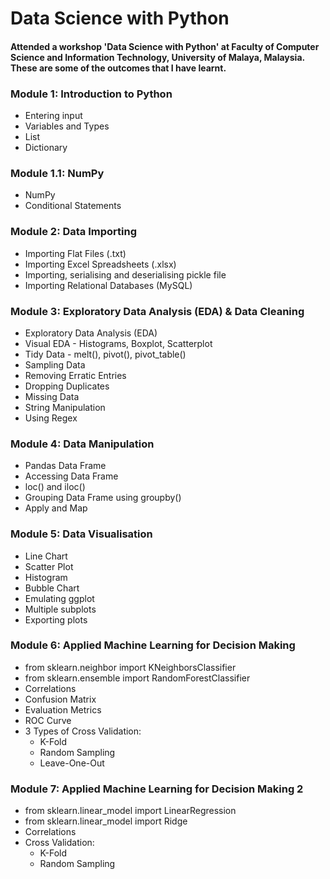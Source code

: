 # Data Science with Python
#### Attended a workshop 'Data Science with Python' at Faculty of Computer Science and Information Technology, University of Malaya, Malaysia. These are some of the outcomes that I have learnt. 
### Module 1: Introduction to Python
- Entering input
- Variables and Types
- List
- Dictionary
### Module 1.1: NumPy 
- NumPy
- Conditional Statements
### Module 2: Data Importing
- Importing Flat Files (.txt)
- Importing Excel Spreadsheets (.xlsx)
- Importing, serialising and deserialising pickle file
- Importing Relational Databases (MySQL)
### Module 3: Exploratory Data Analysis (EDA) & Data Cleaning
- Exploratory Data Analysis (EDA)
- Visual EDA - Histograms, Boxplot, Scatterplot
- Tidy Data - melt(), pivot(), pivot_table()
- Sampling Data
- Removing Erratic Entries
- Dropping Duplicates
- Missing Data
- String Manipulation
- Using Regex
### Module 4: Data Manipulation
- Pandas Data Frame
- Accessing Data Frame
- loc() and iloc()
- Grouping Data Frame using groupby() 
- Apply and Map
### Module 5: Data Visualisation
- Line Chart
- Scatter Plot
- Histogram
- Bubble Chart
- Emulating ggplot
- Multiple subplots
- Exporting plots
### Module 6: Applied Machine Learning for Decision Making
- from sklearn.neighbor import KNeighborsClassifier
- from sklearn.ensemble import RandomForestClassifier
- Correlations
- Confusion Matrix
- Evaluation Metrics
- ROC Curve
- 3 Types of Cross Validation:
  - K-Fold
  - Random Sampling
  - Leave-One-Out
### Module 7: Applied Machine Learning for Decision Making 2
- from sklearn.linear_model import LinearRegression
- from sklearn.linear_model import Ridge
- Correlations
- Cross Validation:
  - K-Fold
  - Random Sampling

